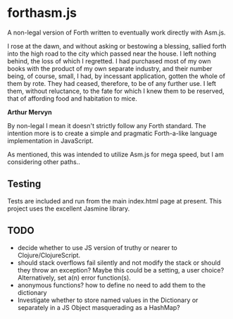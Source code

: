 # forthasm.js

A non-legal version of Forth written to eventually work directly with Asm.js.

I rose at the dawn, and without asking or bestowing a blessing, sallied forth into the high road to the city which passed near the house. I left nothing behind, the loss of which I regretted. I had purchased most of my own books with the product of my own separate industry, and their number being, of course, small, I had, by incessant application, gotten the whole of them by rote. They had ceased, therefore, to be of any further use. I left them, without reluctance, to the fate for which I knew them to be reserved, that of affording food and habitation to mice.

__Arthur Mervyn__

By non-legal I mean it doesn't strictly follow any Forth standard. The intention more is to create a simple and pragmatic Forth-a-like language implementation in JavaScript.

As mentioned, this was intended to utilize Asm.js for mega speed, but I am considering other paths..

## Testing

Tests are included and run from the main index.html page at present. This project uses the excellent Jasmine library.

## TODO

* decide whether to use JS version of truthy or nearer to Clojure/ClojureScript.
* should stack overflows fail silently and not modify the stack or should they throw an exception?
  Maybe this could be a setting, a user choice?
  Alternatively, set a(n) error function(s).
* anonymous functions?
  how to define
  no need to add them to the dictionary
* Investigate whether to store named values in the Dictionary or separately in a JS Object masquerading as a HashMap?


